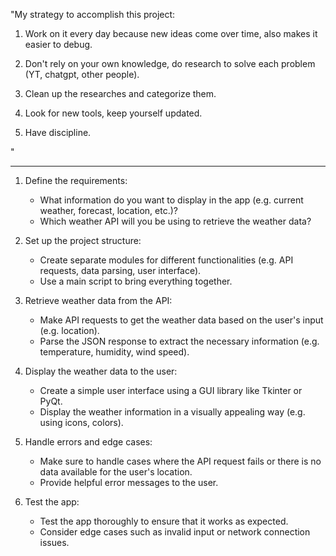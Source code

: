 "My strategy to accomplish this project:


1. Work on it every day because new ideas come over time, also makes it easier to debug.

2. Don't rely on your own knowledge, do research to solve each problem (YT, chatgpt, other people).

3. Clean up the researches and categorize them.

4. Look for new tools, keep yourself updated.

5. Have discipline.

"


-----


1. Define the requirements:
   - What information do you want to display in the app (e.g. current weather, forecast, location, etc.)?
   - Which weather API will you be using to retrieve the weather data?

2. Set up the project structure:
   - Create separate modules for different functionalities (e.g. API requests, data parsing, user interface).
   - Use a main script to bring everything together.

3. Retrieve weather data from the API:
   - Make API requests to get the weather data based on the user's input (e.g. location).
   - Parse the JSON response to extract the necessary information (e.g. temperature, humidity, wind speed).

4. Display the weather data to the user:
   - Create a simple user interface using a GUI library like Tkinter or PyQt.
   - Display the weather information in a visually appealing way (e.g. using icons, colors).

5. Handle errors and edge cases:
   - Make sure to handle cases where the API request fails or there is no data available for the user's location.
   - Provide helpful error messages to the user.

6. Test the app:
   - Test the app thoroughly to ensure that it works as expected.
   - Consider edge cases such as invalid input or network connection issues.